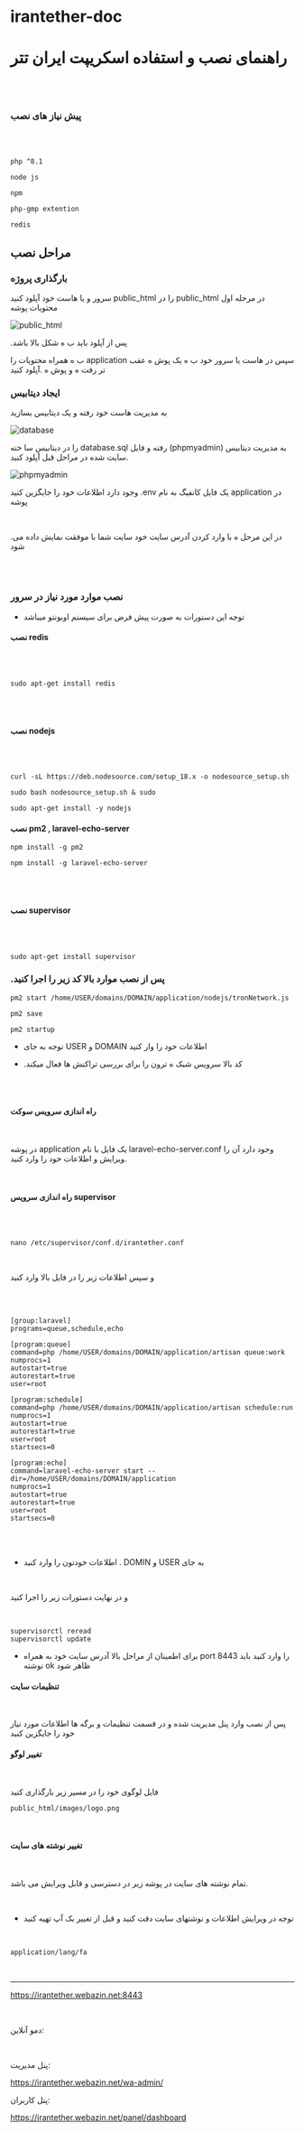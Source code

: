 # irantether-doc

# راهنمای نصب و استفاده اسکریپت ایران تتر

<br>
<br>

### پیش نیاز های نصب

<br>
<br>

```
php ^8.1

node js

npm 

php-gmp extention

redis

```

## مراحل نصب


### بارگذاری پروژه

سرور و یا هاست خود آپلود کنید public_html را در public_html در مرحله اول محتویات پوشه

![public_html](/img/01.PNG "public_html")


.پس از آپلود باید ب ه شکل بالا باشد


ب ه همراه محتویات را application سپس در هاست یا سرور خود ب ه یک پوش ه عقب تر رفت ه و پوش ه
.آپلود کنید


### ایجاد دیتابیس

به مدیریت هاست خود رفته و یک دیتابیس بسازید

![database](/img/02.PNG "database")

را در دیتابیس سا خته database.sql رفته و فایل (phpmyadmin) به مدیریت دیتابیس سایت
شده در مراحل قبل آپلود کنید.

![phpmyadmin](/img/03.PNG "phpmyadmin")


وجود دارد اطلاعات خود را جایگزین کنید .env یک فایل کانفیگ به نام application در پوشه

<br>

.در این مرحل ه با وارد کردن آدرس سایت خود سایت شما با موفقت نمایش داده می شود

<br>
<br>

### نصب موارد مورد نیاز در سرور

* توجه این دستورات به صورت پیش فرض برای سیستم اوبونتو میباشد

#### نصب redis
<br>
<br>

```
sudo apt-get install redis
```

<br>
<br>

#### نصب nodejs

<br>
<br>

```
curl -sL https://deb.nodesource.com/setup_18.x -o nodesource_setup.sh

sudo bash nodesource_setup.sh & sudo 

sudo apt-get install -y nodejs

```

#### نصب pm2 , laravel-echo-server

```
npm install -g pm2

npm install -g laravel-echo-server

```
<br>
<br>

#### نصب supervisor

<br>
<br>

```
sudo apt-get install supervisor
```


### .پس از نصب موارد بالا کد زیر را اجرا کنید

```
pm2 start /home/USER/domains/DOMAIN/application/nodejs/tronNetwork.js

pm2 save

pm2 startup
```
* توجه به جای USER و DOMAIN اطلاعات خود را وار کنید

* .کد بالا سرویس شبک ه ترون را برای بررسی تراکنش ها فعال میکند

<br>
<br>

#### راه اندازی سرویس سوکت

<br>

در پوشه application یک فایل با نام laravel-echo-server.conf وجود دارد آن را ویرایش و اطلاعات خود را وارد کنید.

<br>


#### راه اندازی سرویس supervisor

<br>
<br>

```
nano /etc/supervisor/conf.d/irantether.conf
```

<br>

و سپس اطلاعات زیر را در فایل بالا وارد کنید


<br>
<br>

```
[group:laravel]
programs=queue,schedule,echo

[program:queue]
command=php /home/USER/domains/DOMAIN/application/artisan queue:work
numprocs=1
autostart=true
autorestart=true
user=root

[program:schedule]
command=php /home/USER/domains/DOMAIN/application/artisan schedule:run
numprocs=1
autostart=true
autorestart=true
user=root
startsecs=0

[program:echo]
command=laravel-echo-server start --dir=/home/USER/domains/DOMAIN/application
numprocs=1
autostart=true
autorestart=true
user=root
startsecs=0

```
<br>
<br>

* اطلاعات خودتون را وارد کنید . DOMIN و USER به جای

<br>

و در نهایت دستورات زیر را اجرا کنید

<br>

```
supervisorctl reread
supervisorctl update
```

* برای اطمینان از مراحل بالا آدرس سایت خود به همراه port 8443 را وارد کنید باید نوشته ok ظاهر شود


#### تنظیمات سایت
 
<br>

پس از نصب وارد پنل مدیریت شده و در قسمت تنظیمات و برگه ها اطلاعات مورد نیاز خود را جایگزین کنید

#### تغییر لوگو

<br>

فایل لوگوی خود را در مسیر زیر بارگذاری کنید

`public_html/images/logo.png`

<br>

#### تغییر نوشته های سایت

<br>

تمام نوشته های سایت در پوشه زیر در دسترسی و قابل ویرایش می باشد.

<br>

* توجه در ویرایش اطلاعات و نوشتهای سایت دقت کنید و قبل از تغییر بک آپ تهیه کنید

<br>

`application/lang/fa`

<br>
<hr>

https://irantether.webazin.net:8443

<br>

دمو آنلاین:

<br>

پنل مدیریت:

https://irantether.webazin.net/wa-admin/
 
 پنل کاربران:

https://irantether.webazin.net/panel/dashboard